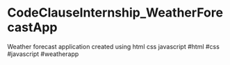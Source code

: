 # CodeClauseInternship_WeatherForecastApp
Weather forecast application created using html css javascript
#html #css #javascript #weatherapp
